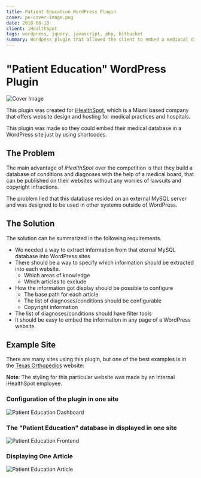 ```yaml
---
title: Patient Education WordPress Plugin
cover: pe-cover-image.png
date: 2018-06-18
client: iHealthSpot
tags: wordpress, jquery, javascript, php, bitbucket
summary: Wordpess plugin that allowed the client to embed a mediacal diagnostics database inside any site page
---
```


# "Patient Education" WordPress Plugin

![Cover Image](pe-cover-image.png)

This plugin was created for [iHealthSpot](https://ihealthspot.com), which is a Miami based company that offers website design and hosting for medical practices and hospitals.

This plugin was made so they could embed their medical database in a WordPress site just by using shortcodes.

## The Problem

The main advantage of _iHealthSpot_ over the competition is that they build a database of conditions and diagnoses with the help of a medical board, that can be published on their websites without any worries of lawsuits and copyright infractions.

The problem lied that this database resided on an external MySQL server and was designed to be used in other systems outside of WordPress.

## The Solution

The solution can be summarized in the following requirements.

- We needed a way to extract information from that eternal MySQL database into WordPress sites
- There should be a way to specify which information should be extracted into each website.
  - Which areas of knowledge
  - Which articles to exclude
- How the information got display should be possible to configure
  - The base path for each article
  - The list of diagnoses/conditions should be configurable
  - Copyright information
- The list of diagnoses/conditions should have filter tools
- It should be easy to embed the information in any page of a WordPress website.

## Example Site

There are many sites using this plugin, but one of the best examples is in the [Texas Orthopedics](https://www.txortho.com/patient-education/) website:

**Note**: The styling for this particular website was made by an internal iHealthSpot employee.

### Configuration of the plugin in one site

![Patient Education Dashboard](pe-complete-dashboard.png)

### The "Patient Education" database in displayed in one site

![Patient Education Frontend](pe-complete-list.png)

### Displaying One Article

![Patient Education Article](pe-article.png)

